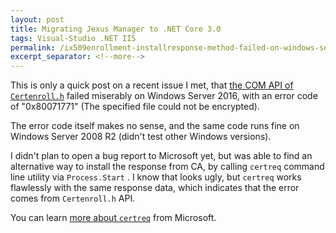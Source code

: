 ```yaml
---
layout: post
title: Migrating Jexus Manager to .NET Core 3.0
tags: Visual-Studio .NET IIS
permalink: /ix509enrollment-installresponse-method-failed-on-windows-server-2016-fd1a7c1a7b33
excerpt_separator: <!--more-->
---
```

This is only a quick post on a recent issue I met, that [the COM API of `Certenroll.h`](https://docs.microsoft.com/en-us/windows/desktop/api/certenroll/nf-certenroll-ix509enrollment-installresponse) failed miserably on Windows Server 2016, with an error code of "0x80071771" (The specified file could not be encrypted).
<!--more-->

The error code itself makes no sense, and the same code runs fine on Windows Server 2008 R2 (didn't test other Windows versions).

I didn't plan to open a bug report to Microsoft yet, but was able to find an alternative way to install the response from CA, by calling `certreq` command line utility via `Process.Start` . I know that looks ugly, but `certreq` works flawlessly with the same response data, which indicates that the error comes from `Certenroll.h` API.

You can learn [more about `certreq`](https://docs.microsoft.com/en-us/windows-server/administration/windows-commands/certreq_1) from Microsoft.
